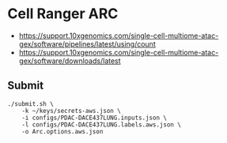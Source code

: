 # Cell Ranger ARC

- https://support.10xgenomics.com/single-cell-multiome-atac-gex/software/pipelines/latest/using/count
- https://support.10xgenomics.com/single-cell-multiome-atac-gex/software/downloads/latest

## Submit

```
./submit.sh \
    -k ~/keys/secrets-aws.json \
    -i configs/PDAC-DACE437LUNG.inputs.json \
    -l configs/PDAC-DACE437LUNG.labels.aws.json \
    -o Arc.options.aws.json
```
